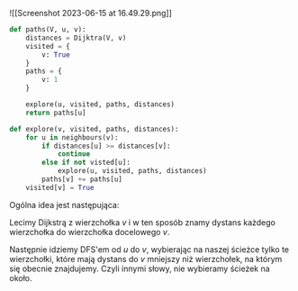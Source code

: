 ![[Screenshot 2023-06-15 at 16.49.29.png]]

```python
def paths(V, u, v):
	distances = Dijktra(V, v)
	visited = {
		v: True
	}
	paths = {
		v: 1
	}

	explore(u, visited, paths, distances)
	return paths[u]

def explore(v, visited, paths, distances):
	for u in neighbours(v):
		if distances[u] >= distances[v]:
			continue
		else if not visted[u]:
			explore(u, visited, paths, distances)
		paths[v] += paths[u]
	visited[v] = True
```

Ogólna idea jest następująca:

Lecimy Dijkstrą z wierzchołka $v$ i w ten sposób znamy dystans każdego wierzchołka do wierzchołka docelowego $v$.

Następnie idziemy DFS'em od $u$ do $v$, wybierając na naszej ścieżce tylko te wierzchołki, które mają dystans do $v$ mniejszy niż wierzchołek, na którym się obecnie znajdujemy. Czyli innymi słowy, nie wybieramy ścieżek na około.